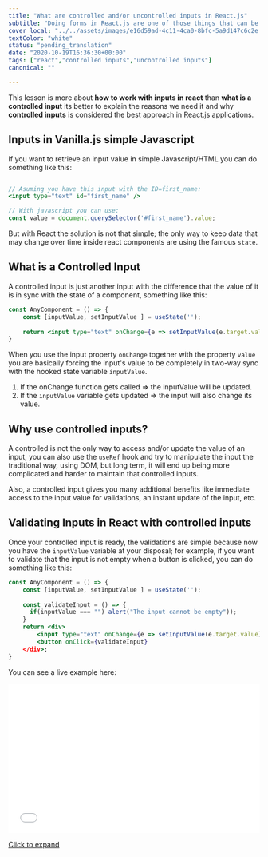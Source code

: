 ```yaml
---
title: "What are controlled and/or uncontrolled inputs in React.js"
subtitle: "Doing forms in React.js are one of those things that can be a little anoying"
cover_local: "../../assets/images/e16d59ad-4c11-4ca0-8bfc-5a9d147c6c2e.jpeg"
textColor: "white"
status: "pending_translation"
date: "2020-10-19T16:36:30+00:00"
tags: ["react","controlled inputs","uncontrolled inputs"]
canonical: ""

---
```


This lesson is more about **how to work with inputs in react** than **what is a controlled input** its better to explain the reasons we need it and why **controlled inputs** is considered the best approach in React.js applications.

## Inputs in Vanilla.js simple Javascript

If you want to retrieve an input value in simple Javascript/HTML you can do something like this:

```jsx

// Asuming you have this input with the ID=first_name:
<input type="text" id="first_name" /> 

// With javascript you can use:
const value = document.querySelector('#first_name').value;
```

But with React the solution is not that simple; the only way to keep data that may change over time inside react components are using the famous `state`.

## What is a Controlled Input

A controlled input is just another input with the difference that the value of it is in sync with the state of a component, something like this:

```jsx
const AnyComponent = () => {
    const [inputValue, setInputValue ] = useState('');
    
    return <input type="text" onChange={e => setInputValue(e.target.value)} value={inputValue} />
}
```

When you use the input property `onChange` together with the property `value` you are basically forcing the input's value to be completely in two-way sync with the hooked state variable `inputValue`.

1. If the onChange function gets called => the inputValue will be updated.
2. If the `inputValue` variable gets updated => the input will also change its value.

## Why use controlled inputs?

A controlled is not the only way to access and/or update the value of an input, you can also use the `useRef` hook and try to manipulate the input the traditional way, using DOM, but long term, it will end up being more complicated and harder to maintain that controlled inputs.

Also, a controlled input gives you many additional benefits like immediate access to the input value for validations, an instant update of the input, etc.

## Validating Inputs in React with controlled inputs

Once your controlled input is ready, the validations are simple because now you have the `inputValue` variable at your disposal; for example, if you want to validate that the input is not empty when a button is clicked, you can do something like this:


```jsx
const AnyComponent = () => {
    const [inputValue, setInputValue ] = useState('');
    
    const validateInput = () => {
      if(inputValue === "") alert("The input cannot be empty"));
    }
    return <div>
        <input type="text" onChange={e => setInputValue(e.target.value)} value={inputValue} />
        <button onClick={validateInput}
    </div>;
}
```

You can see a live example here:

<iframe width="100%" height="300" src="//jsfiddle.net/BreatheCode/yjcwozed/embedded/js,result/dark/" allowfullscreen="allowfullscreen" allowpaymentrequest frameborder="0"></iframe>

[Click to expand](https://jsfiddle.net/BreatheCode/yjcwozed/)
